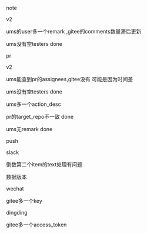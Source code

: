 note

v2

ums的user多一个remark ,gitee的comments数量滞后更新

ums没有空testers   done





pr  

v2

ums能查到pr的assignees,gitee没有     可能是因为时间差

ums没有空testers    done

ums多一个action_desc 

pr的target_repo不一致    done

ums无remark  done



push

slack

倒数第二个item的text处理有问题





数据版本

wechat

gitee多一个key

dingding

gitee多一个access_token

 